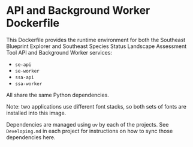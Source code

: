 # API and Background Worker Dockerfile

This Dockerfile provides the runtime environment for both the Southeast
Blueprint Explorer and Southeast Species Status Landscape Assessment Tool
API and Background Worker services:

-   `se-api`
-   `se-worker`
-   `ssa-api`
-   `ssa-worker`

All share the same Python dependencies.

Note: two applications use different font stacks, so both sets of fonts are
installed into this image.

Dependencies are managed using `uv` by each of the projects. See `Developing.md`
in each project for instructions on how to sync those dependencies here.
